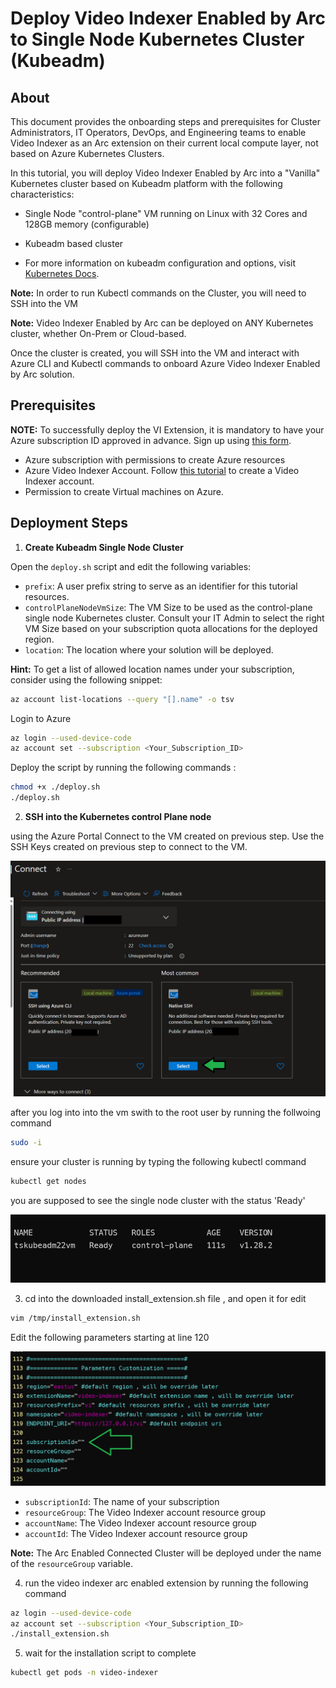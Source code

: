 # Deploy Video Indexer Enabled by Arc to Single Node Kubernetes Cluster (Kubeadm)

## About
This document provides the onboarding steps and prerequisites for Cluster Administrators, IT Operators, DevOps, and Engineering teams to enable Video Indexer as an Arc extension on their current local compute layer, not based on Azure Kubernetes Clusters.

In this tutorial, you will deploy Video Indexer Enabled by Arc into a "Vanilla" Kubernetes cluster based on Kubeadm platform with the following characteristics:

- Single Node "control-plane" VM running on Linux with 32 Cores and 128GB memory (configurable)
- Kubeadm based cluster

- For more information on kubeadm configuration and options, visit [Kubernetes Docs](https://kubernetes.io/docs/setup/production-environment/tools/kubeadm/).

**Note:** In order to run Kubectl commands on the Cluster, you will need to SSH into the VM

**Note:** Video Indexer Enabled by Arc can be deployed on ANY Kubernetes cluster, whether On-Prem or Cloud-based. 

Once the cluster is created, you will SSH into the VM and interact with Azure CLI and Kubectl commands to onboard Azure Video Indexer Enabled by Arc solution.

## Prerequisites
**NOTE:** To successfully deploy the VI Extension, it is mandatory to have your Azure subscription ID approved in advance. Sign up using [this form](link_to_form).

- Azure subscription with permissions to create Azure resources
- Azure Video Indexer Account. Follow [this tutorial](link_to_tutorial) to create a Video Indexer account.
- Permission to create Virtual machines on Azure.

## Deployment Steps 

1. **Create Kubeadm Single Node Cluster**

Open the `deploy.sh` script and edit the following variables:

- `prefix`: A user prefix string to serve as an identifier for this tutorial resources.
- `controlPlaneNodeVmSize`: The VM Size to be used as the control-plane single node Kubernetes cluster. Consult your IT Admin to select the right VM Size based on your subscription quota allocations for the deployed region.
- `location`: The location where your solution will be deployed.

**Hint:** To get a list of allowed location names under your subscription, consider using the following snippet:

```bash
az account list-locations --query "[].name" -o tsv
```

Login to Azure

```bash
az login --used-device-code
az account set --subscription <Your_Subscription_ID>
```

Deploy the script by running the following commands : 

```bash
chmod +x ./deploy.sh
./deploy.sh
```

2. **SSH into the Kubernetes control Plane node**

using the Azure Portal Connect to the VM created on previous step.
Use the SSH Keys created on previous step to connect to the VM.

![vn-conect](./connect1.png)


after you log into into the vm swith to the root user by running the follwoing command

```bash
sudo -i
```

ensure your cluster is running by typing the following kubectl command

```bash
kubectl get nodes
```

you are supposed to see the single node cluster with the status 'Ready' 

![Nodes](./ready.png)

3. cd into the downloaded install_extension.sh file , and open it for edit

```bash
vim /tmp/install_extension.sh
```

Edit the following parameters starting at line 120

![editScript](edit_script.png)

- `subscriptionId`: The name of your subscription
- `resourceGroup`: The Video Indexer account resource group
- `accountName`: The Video Indexer account resource group
- `accountId`: The Video Indexer account resource group

**Note:** The Arc Enabled Connected Cluster will be deployed under the name of the `resourceGroup` variable.

4. run the video indexer arc enabled extension by running the following command

```bash
az login --used-device-code
az account set --subscription <Your_Subscription_ID>
./install_extension.sh
```

5. wait for the installation script to complete

```bash
kubectl get pods -n video-indexer
```